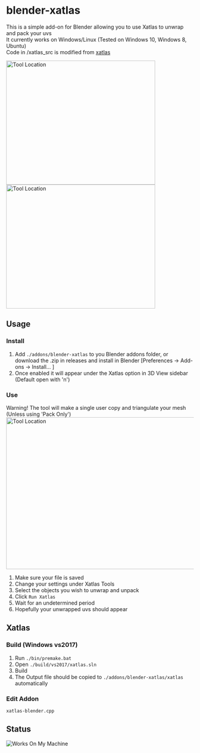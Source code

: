 # blender-xatlas
This is a simple add-on for Blender allowing you to use Xatlas to unwrap and pack your uvs  
It currently works on Windows/Linux (Tested on Windows 10, Windows 8, Ubuntu)  
Code in /xatlas_src is modified from [xatlas](https://github.com/jpcy/xatlas/)  

<p float="left">
<img src="./readme_images/comparisons/sponza-xatlas.png" alt="Tool Location" width="400" height="333">
<img src="./readme_images/comparisons/sponza-xatlas-uv.png" alt="Tool Location" width="400" height="333">
</p>


## Usage

### Install
1. Add ```./addons/blender-xatlas``` to you Blender addons folder, or download the .zip in releases and install in Blender [Preferences -> Add-ons -> Install... ]
2. Once enabled it will appear under the Xatlas option in 3D View sidebar (Default open with 'n')


### Use
Warning! The tool will make a single user copy and triangulate your mesh (Unless using 'Pack Only')
<img src="./readme_images/tool-location.png" alt="Tool Location" width="569" height="408">
1. Make sure your file is saved
2. Change your settings under Xatlas Tools
3. Select the objects you wish to unwrap and unpack
4. Click ```Run Xatlas```
5. Wait for an undetermined period
6. Hopefully your unwrapped uvs should appear

## Xatlas
### Build (Windows vs2017)
1. Run ```./bin/premake.bat```
2. Open ```./build/vs2017/xatlas.sln```
3. Build
4. The Output file should be copied to ```./addons/blender-xatlas/xatlas``` automatically

### Edit Addon
```xatlas-blender.cpp```

## Status
![Works On My Machine](works_on_my_machine.png)
